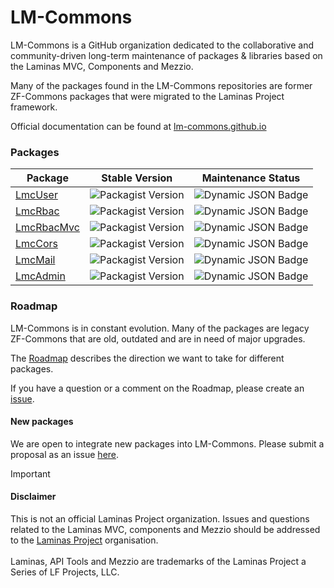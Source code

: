 # LM-Commons 

LM-Commons is a GitHub organization dedicated to the collaborative 
and community-driven long-term maintenance of packages & libraries based on the Laminas MVC, Components and Mezzio.

Many of the packages found in the LM-Commons repositories are former ZF-Commons packages
that were migrated to the Laminas Project framework.

Official documentation can be found at [lm-commons.github.io](https://lm-commons.github.io)

### Packages

| Package    | Stable Version                                                                             | Maintenance Status                                                                                                                                                                            |
|------------|--------------------------------------------------------------------------------------------|-----------------------------------------------------------------------------------------------------------------------------------------------------------------------------------------------|
| [LmcUser](https://github.com/lm-commons/lmcuser)    | ![Packagist Version](https://img.shields.io/packagist/v/lm-commons/lmc-user?label=%20)     | ![Dynamic JSON Badge](https://img.shields.io/badge/dynamic/json?url=https%3A%2F%2Fapi.github.com%2Frepos%2Flm-commons%2Flmcuser%2Fproperties%2Fvalues&query=%24%5B%3A1%5D.value&label=%20)    |
| [LmcRbac](https://github.com/lm-commons/lmcrbac)    | ![Packagist Version](https://img.shields.io/packagist/v/lm-commons/lmc-rbac?label=%20)     | ![Dynamic JSON Badge](https://img.shields.io/badge/dynamic/json?url=https%3A%2F%2Fapi.github.com%2Frepos%2Flm-commons%2Flmcrbac%2Fproperties%2Fvalues&query=%24%5B%3A1%5D.value&label=%20)    |
| [LmcRbacMvc](https://github.com/lm-commons/lmcrbacmvc) | ![Packagist Version](https://img.shields.io/packagist/v/lm-commons/lmc-rbac-mvc?label=%20) | ![Dynamic JSON Badge](https://img.shields.io/badge/dynamic/json?url=https%3A%2F%2Fapi.github.com%2Frepos%2Flm-commons%2Flmcrbacmvc%2Fproperties%2Fvalues&query=%24%5B%3A1%5D.value&label=%20) |
| [LmcCors](https://github.com/lm-commons/lmccors)    | ![Packagist Version](https://img.shields.io/packagist/v/lm-commons/lmc-cors?label=%20)     | ![Dynamic JSON Badge](https://img.shields.io/badge/dynamic/json?url=https%3A%2F%2Fapi.github.com%2Frepos%2Flm-commons%2Flmccors%2Fproperties%2Fvalues&query=%24%5B%3A1%5D.value&label=%20)    |
| [LmcMail](https://github.com/lm-commons/lmcmail)    | ![Packagist Version](https://img.shields.io/packagist/v/lm-commons/lmc-mail?label=%20)     | ![Dynamic JSON Badge](https://img.shields.io/badge/dynamic/json?url=https%3A%2F%2Fapi.github.com%2Frepos%2Flm-commons%2Flmcmail%2Fproperties%2Fvalues&query=%24%5B%3A1%5D.value&label=%20)    |
| [LmcAdmin](https://github.com/lm-commons/lmcadmin)   | ![Packagist Version](https://img.shields.io/packagist/v/lm-commons/lmc-admin?label=%20)    | ![Dynamic JSON Badge](https://img.shields.io/badge/dynamic/json?url=https%3A%2F%2Fapi.github.com%2Frepos%2Flm-commons%2Flmcadmin%2Fproperties%2Fvalues&query=%24%5B%3A1%5D.value&label=%20)   |

### Roadmap

LM-Commons is in constant evolution. Many of the packages are 
legacy ZF-Commons that are old, outdated and are in need of major upgrades.

The [Roadmap](../ROADMAP.md) describes the direction we want to take for different packages.

If you have a question or a comment on the Roadmap, please create an [issue](https://github.com/LM-Commons/.github/issues).

#### New packages

We are open to integrate new packages into LM-Commons. Please submit a proposal as an issue [here](https://github.com/LM-Commons/.github/issues).



> [!IMPORTANT]
> #### Disclaimer
>This is not an official Laminas Project organization.  Issues and questions related to the Laminas MVC, components and Mezzio
should be addressed to the [Laminas Project](https://github.com/laminas) organisation.<br />
> <br />
>Laminas, API Tools and Mezzio are trademarks of the Laminas Project a Series of LF Projects, LLC.
